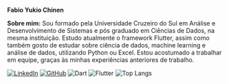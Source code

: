 **Fabio Yukio Chinen**

**Sobre mim:** 
Sou formado pela Universidade Cruzeiro do Sul em Análise 
e Desenvolvimento de Sistemas e pós graduado
em Ciências de Dados, na mesma instituição.
Estudo atualmente o framework Flutter,
assim como também gosto de estudar sobre ciência de dados, machine learning
e análise de dados, utilizando Python ou Excel.
Estou acostumado a trabalhar em equipe, graças às minhas experiências
anteriores de trabalho.



[![LinkedIn](https://img.shields.io/badge/LinkedIn-0077B5?style=for-the-badge&logo=linkedin&logoColor=white)](www.linkedin.com/in/fabio-yukio-chinen-76a43b23b)
[![GitHub](https://img.shields.io/badge/GitHub-100000?style=for-the-badge&logo=github&logoColor=white)](https://github.com/fabioychinen)
![Dart](https://img.shields.io/badge/Dart-0175C2?style=for-the-badge&logo=dart&logoColor=white)
![Flutter](https://img.shields.io/badge/Flutter-02569B?style=for-the-badge&logo=flutter&logoColor=white)
![Top Langs](https://github-readme-stats-git-masterrstaa-rickstaa.vercel.app/api/top-langs/?username=fabioychinen&bg_color=000&border_color=30A3DC&title_color=E94D5F&text_color=FFF)
